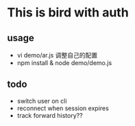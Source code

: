 # This is bird with auth

## usage

- vi demo/ar.js 调整自己的配置
- npm install & node demo/demo.js


## todo

- switch user on cli
- reconnect when session expires
- track forward history??